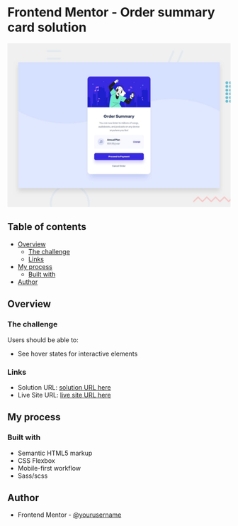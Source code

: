 # Frontend Mentor - Order summary card solution

![Design](./design/desktop-preview.jpg)

## Table of contents

- [Overview](#overview)
  - [The challenge](#the-challenge)
  - [Links](#links)
- [My process](#my-process)
  - [Built with](#built-with)
- [Author](#author)

## Overview

### The challenge

Users should be able to:

- See hover states for interactive elements

### Links

- Solution URL: [solution URL here](https://www.frontendmentor.io/solutions/order-summary-component-with-htmlscss-aTPUjB3z9)
- Live Site URL: [live site URL here](https://loving-borg-31abef.netlify.app/)

## My process

### Built with

- Semantic HTML5 markup
- CSS Flexbox
- Mobile-first workflow
- Sass/scss

## Author

<!-- - Website - [Add your name here](https://www.your-site.com) -->

- Frontend Mentor - [@yourusername](https://www.frontendmentor.io/profile/Async5)
